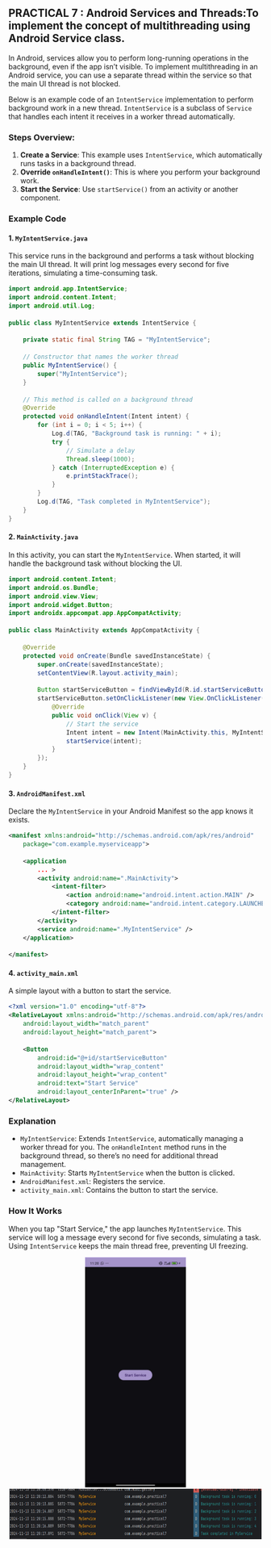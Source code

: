 ## PRACTICAL 7 : Android Services and Threads:To implement the concept of multithreading using Android Service class.

In Android, services allow you to perform long-running operations in the background, even if the app isn’t visible. To implement multithreading in an Android service, you can use a separate thread within the service so that the main UI thread is not blocked.

Below is an example code of an `IntentService` implementation to perform background work in a new thread. `IntentService` is a subclass of `Service` that handles each intent it receives in a worker thread automatically.

### Steps Overview:
1. **Create a Service**: This example uses `IntentService`, which automatically runs tasks in a background thread.
2. **Override `onHandleIntent()`**: This is where you perform your background work.
3. **Start the Service**: Use `startService()` from an activity or another component.

### Example Code

#### 1. `MyIntentService.java`

This service runs in the background and performs a task without blocking the main UI thread. It will print log messages every second for five iterations, simulating a time-consuming task.

```java
import android.app.IntentService;
import android.content.Intent;
import android.util.Log;

public class MyIntentService extends IntentService {

    private static final String TAG = "MyIntentService";

    // Constructor that names the worker thread
    public MyIntentService() {
        super("MyIntentService");
    }

    // This method is called on a background thread
    @Override
    protected void onHandleIntent(Intent intent) {
        for (int i = 0; i < 5; i++) {
            Log.d(TAG, "Background task is running: " + i);
            try {
                // Simulate a delay
                Thread.sleep(1000);
            } catch (InterruptedException e) {
                e.printStackTrace();
            }
        }
        Log.d(TAG, "Task completed in MyIntentService");
    }
}
```

#### 2. `MainActivity.java`

In this activity, you can start the `MyIntentService`. When started, it will handle the background task without blocking the UI.

```java
import android.content.Intent;
import android.os.Bundle;
import android.view.View;
import android.widget.Button;
import androidx.appcompat.app.AppCompatActivity;

public class MainActivity extends AppCompatActivity {

    @Override
    protected void onCreate(Bundle savedInstanceState) {
        super.onCreate(savedInstanceState);
        setContentView(R.layout.activity_main);

        Button startServiceButton = findViewById(R.id.startServiceButton);
        startServiceButton.setOnClickListener(new View.OnClickListener() {
            @Override
            public void onClick(View v) {
                // Start the service
                Intent intent = new Intent(MainActivity.this, MyIntentService.class);
                startService(intent);
            }
        });
    }
}
```

#### 3. `AndroidManifest.xml`

Declare the `MyIntentService` in your Android Manifest so the app knows it exists.

```xml
<manifest xmlns:android="http://schemas.android.com/apk/res/android"
    package="com.example.myserviceapp">

    <application
        ... >
        <activity android:name=".MainActivity">
            <intent-filter>
                <action android:name="android.intent.action.MAIN" />
                <category android:name="android.intent.category.LAUNCHER" />
            </intent-filter>
        </activity>
        <service android:name=".MyIntentService" />
    </application>

</manifest>
```

#### 4. `activity_main.xml`

A simple layout with a button to start the service.

```xml
<?xml version="1.0" encoding="utf-8"?>
<RelativeLayout xmlns:android="http://schemas.android.com/apk/res/android"
    android:layout_width="match_parent"
    android:layout_height="match_parent">

    <Button
        android:id="@+id/startServiceButton"
        android:layout_width="wrap_content"
        android:layout_height="wrap_content"
        android:text="Start Service"
        android:layout_centerInParent="true" />
</RelativeLayout>
```

### Explanation

- `MyIntentService`: Extends `IntentService`, automatically managing a worker thread for you. The `onHandleIntent` method runs in the background thread, so there’s no need for additional thread management.
- `MainActivity`: Starts `MyIntentService` when the button is clicked.
- `AndroidManifest.xml`: Registers the service.
- `activity_main.xml`: Contains the button to start the service.

### How It Works

When you tap "Start Service," the app launches `MyIntentService`. This service will log a message every second for five seconds, simulating a task. Using `IntentService` keeps the main thread free, preventing UI freezing.
<p align="center">
<img src ="https://github.com/natasha-dhingra/M_A_D-Mobile-Application-and-Development/blob/master/Batch%202021-2025/2203919/prac7.jpg" width="200">
<img src="https://github.com/natasha-dhingra/M_A_D-Mobile-Application-and-Development/blob/master/Batch%202021-2025/2203919/Screenshot%202024-11-13%20112035.png" width="500" height="100">
</p>
